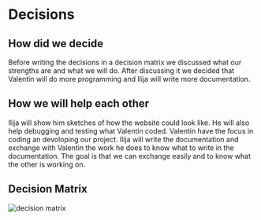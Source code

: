 # Decisions

## How did we decide
Before writing the decisions in a decision matrix we discussed what our strengths are and what we will do. After discussing it we decided that Valentin will do more programming and Ilija will write more documentation. 

## How we will help each other
 Ilija will show him sketches of how the website could look like. He will also help debugging and testing what Valentin coded. Valentin have the focus in coding an devoloping our project. Ilija will write the documentation and exchange with Valentin the work he does to know what to write in the documentation. The goal is that we can exchange easily and to know what the other is working on.



## Decision Matrix
![decision matrix](https://user-images.githubusercontent.com/112397910/198028290-0a0f5237-222c-440a-927a-e0320f875c2d.PNG)
